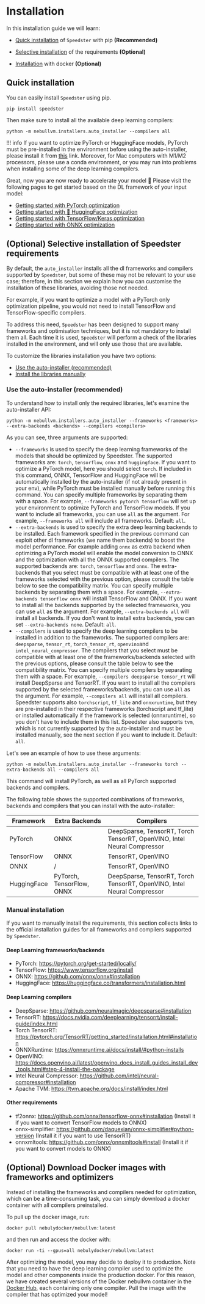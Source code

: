 # Installation
In this installation guide we will learn:

- [Quick installation](#quick-installation) of `Speedster` with pip **(Recommended)** 

- [Selective installation](#optional-selective-installation-of-speedster-requirements) of the requirements **(Optional)** 

- [Installation](#optional-download-docker-images-with-frameworks-and-optimizers) with docker **(Optional)** 

## Quick installation 
You can easily install `Speedster` using pip.

    pip install speedster

Then make sure to install all the available deep learning compilers:

    python -m nebullvm.installers.auto_installer --compilers all


!!! info
    If you want to optimize PyTorch or HuggingFace models, PyTorch must be pre-installed in the environment before using the auto-installer, please install it from [this](https://pytorch.org/get-started/locally/) link. Moreover, for Mac computers with M1/M2 processors, please use a conda environment, or you may run into problems when installing some of the deep learning compilers.

Great, now you are now ready to accelerate your model 🚀 Please visit the following pages to get started based on the DL framework of your input model:

- [Getting started with PyTorch optimization](./getting_started/pytorch_getting_started.md)
- [Getting started with 🤗 HuggingFace optimization](./getting_started/hf_getting_started.md)
- [Getting started with TensorFlow/Keras optimization](./getting_started/tf_getting_started.md)
- [Getting started with ONNX optimization](./getting_started/onnx_getting_started.md)


## (Optional) Selective installation of Speedster requirements

By default, the `auto_installer` installs all the dl frameworks and compilers supported by `Speedster`, but some of these may not be relevant to your use case; therefore, in this section we explain how you can customise the installation of these libraries, avoiding those not needed.

For example, if you want to optimize a model with a PyTorch only optimization pipeline, you would not need to install TensorFlow and TensorFlow-specific compilers.

To address this need, `Speedster` has been designed to support many frameworks and optimisation techniques, but it is not mandatory to install them all. Each time it is used, `Speedster` will perform a check of the libraries installed in the environment, and will only use those that are available.

To customize the libraries installation you have two options:
- [Use the auto-installer (recommended)](#use-the-auto-installer-recommended)
- [Install the libraries manually](#manual-installation)

### Use the auto-installer (recommended)
To understand how to install only the required libraries, let's examine the auto-installer API:

    python -m nebullvm.installers.auto_installer --frameworks <frameworks> --extra-backends <backends> --compilers <compilers>

As you can see, three arguments are supported:

- `--frameworks` is used to specify the deep learning frameworks of the models that should be optimized by Speedster. The supported frameworks are: `torch`, `tensorflow`, `onnx` and `huggingface`. If you want to optimize a PyTorch model, here you should select `torch`. If included in this command, ONNX, TensorFlow and HuggingFace will be automatically installed by the auto-installer (if not already present in your env), while PyTorch must be installed manually before running this command. You can specify multiple frameworks by separating them with a space. For example, `--frameworks pytorch tensorflow` will set up your environment to optimize PyTorch and TensorFlow models. If you want to include all frameworks, you can use `all` as the argument. For example, `--frameworks all` will include all frameworks. Default: `all`.
- `--extra-backends` is used to specify the extra deep learning backends to be installed. Each framework specified in the previous command can exploit other dl frameworks (we name them backends) to boost the model performance. For example adding `onnx` as extra backend when optimizing a PyTorch model will enable the model conversion to ONNX and the optimization with all the ONNX supported compilers. The supported backends are: `torch`, `tensorflow` and `onnx`. The extra-backends that you select must be compatible with at least one of the frameworks selected with the previous option, please consult the table below to see the compatibility matrix. You can specify multiple backends by separating them with a space. For example, `--extra-backends tensorflow onnx` will install TensorFlow and ONNX. If you want to install all the backends supported by the selected frameworks, you can use `all` as the argument. For example, `--extra-backends all` will install all backends. If you don't want to install extra backends, you can set `--extra-backends none`. Default: `all`.
- `--compilers` is used to specify the deep learning compilers to be installed in addition to the frameworks. The supported compilers are: `deepsparse`, `tensor_rt`, `torch_tensor_rt`, `openvino`and `intel_neural_compressor`. The compilers that you select must be compatible with at least one of the frameworks/backends selected with the previous options, please consult the table below to see the compatibility matrix. You can specify multiple compilers by separating them with a space. For example, `--compilers deepsparse tensor_rt` will install DeepSparse and TensorRT. If you want to install all the compilers supported by the selected frameworks/backends, you can use `all` as the argument. For example, `--compilers all` will install all compilers. Speedster supports also `torchscript`, `tf_lite` and `onnxruntime`, but they are pre-installed in their respective frameworks (torchscript and tf_lite) or installed automatically if the framework is selected (onnxruntime), so you don't have to include them in this list. Speedster also supports `tvm`, which is not currently supported by the auto-installer and must be installed manually, see the next section if you want to include it.  Default: `all`.

Let's see an example of how to use these arguments:

    python -m nebullvm.installers.auto_installer --frameworks torch --extra-backends all --compilers all

This command will install PyTorch, as well as all PyTorch supported backends and compilers.

The following table shows the supported combinations of frameworks, backends and compilers that you can install with the auto-installer:

| Framework   | Extra Backends            | Compilers                                                                          |
|-------------|---------------------------|------------------------------------------------------------------------------------|
| PyTorch     | ONNX                      | DeepSparse, TensorRT, Torch TensorRT, OpenVINO, Intel Neural Compressor |
| TensorFlow  | ONNX                      | TensorRT, OpenVINO                                                      |
| ONNX        | /                         | TensorRT, OpenVINO                                                      |
| HuggingFace | PyTorch, TensorFlow, ONNX | DeepSparse, TensorRT, Torch TensorRT, OpenVINO, Intel Neural Compressor |

### Manual installation

If you want to manually install the requirements, this section collects links to the official installation guides for all frameworks and compilers supported by `Speedster`.

#### Deep Learning frameworks/backends
- PyTorch: https://pytorch.org/get-started/locally/
- TensorFlow: https://www.tensorflow.org/install
- ONNX: https://github.com/onnx/onnx#installation
- HuggingFace: https://huggingface.co/transformers/installation.html

#### Deep Learning compilers
- DeepSparse: https://github.com/neuralmagic/deepsparse#installation
- TensorRT: https://docs.nvidia.com/deeplearning/tensorrt/install-guide/index.html
- Torch TensorRT: https://pytorch.org/TensorRT/getting_started/installation.html#installation
- ONNXRuntime: https://onnxruntime.ai/docs/install/#python-installs
- OpenVINO: https://docs.openvino.ai/latest/openvino_docs_install_guides_install_dev_tools.html#step-4-install-the-package
- Intel Neural Compressor: https://github.com/intel/neural-compressor#installation
- Apache TVM: https://tvm.apache.org/docs/install/index.html

#### Other requirements
- tf2onnx: https://github.com/onnx/tensorflow-onnx#installation (Install it if you want to convert TensorFlow models to ONNX)
- onnx-simplifier: https://github.com/daquexian/onnx-simplifier#python-version (Install it if you want to use TensorRT)
- onnxmltools: https://github.com/onnx/onnxmltools#install (Install it if you want to convert models to ONNX)

## (Optional) Download Docker images with frameworks and optimizers

Instead of installing the frameworks and compilers needed for optimization, which can be a time-consuming task, you can simply download a docker container with all compilers preinstalled.

To pull up the docker image, run:

    docker pull nebulydocker/nebullvm:latest

and then run and access the docker with:

    docker run -ti --gpus=all nebulydocker/nebullvm:latest

After optimizing the model, you may decide to deploy it to production. Note that you need to have the deep learning compiler used to optimize the model and other components inside the production docker. For this reason, we have created several versions of the Docker nebullvm container in the [Docker Hub](https://hub.docker.com/repository/docker/nebulydocker/nebullvm), each containing only one compiler. Pull the image with the compiler that has optimized your model!